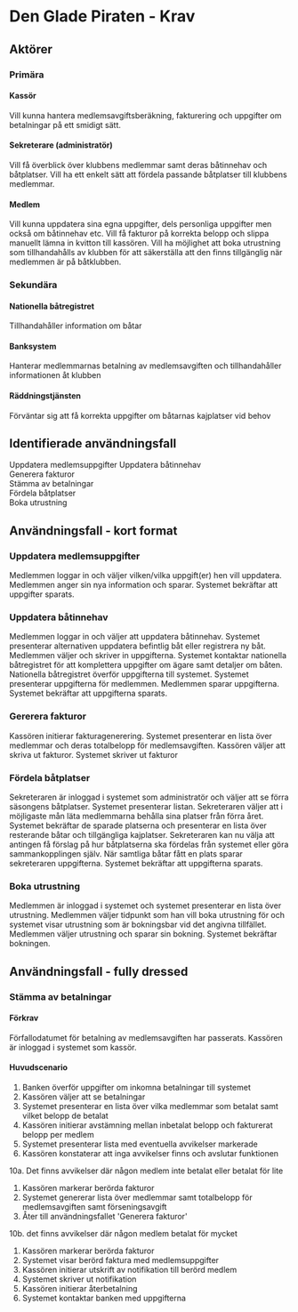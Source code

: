 # Den Glade Piraten - Krav

## Aktörer

### Primära
#### Kassör  
Vill kunna hantera medlemsavgiftsberäkning, fakturering och uppgifter om betalningar på ett smidigt sätt.  

#### Sekreterare (administratör)  
Vill få överblick över klubbens medlemmar samt deras båtinnehav och båtplatser. Vill ha ett enkelt sätt 
att fördela passande båtplatser till klubbens medlemmar.  

#### Medlem  
Vill kunna uppdatera sina egna uppgifter, dels personliga uppgifter men också om båtinnehav etc. 
Vill få fakturor på korrekta belopp och slippa manuellt lämna in kvitton till kassören. Vill ha möjlighet 
att boka utrustning som tillhandahålls av klubben för att säkerställa att den finns tillgänglig när 
medlemmen är på båtklubben.

### Sekundära
#### Nationella båtregistret  
Tillhandahåller information om båtar

#### Banksystem 
Hanterar medlemmarnas betalning av medlemsavgiften och tillhandahåller informationen åt klubben

#### Räddningstjänsten 
Förväntar sig att få korrekta uppgifter om båtarnas kajplatser vid behov

## Identifierade användningsfall
Uppdatera medlemsuppgifter
Uppdatera båtinnehav  
Generera fakturor  
Stämma av betalningar  
Fördela båtplatser  
Boka utrustning  

## Användningsfall - kort format
### Uppdatera medlemsuppgifter
Medlemmen loggar in och väljer vilken/vilka uppgift(er) hen vill uppdatera. Medlemmen anger sin nya information och sparar. Systemet bekräftar att uppgifter sparats.

### Uppdatera båtinnehav
Medlemmen loggar in och väljer att uppdatera båtinnehav. Systemet presenterar alternativen uppdatera befintlig båt eller registrera ny båt. Medlemmen väljer och skriver in uppgifterna. Systemet kontaktar nationella båtregistret för att komplettera uppgifter om ägare samt detaljer om båten. Nationella båtregistret överför uppgifterna till systemet. Systemet presenterar uppgifterna för medlemmen. Medlemmen sparar uppgifterna. Systemet bekräftar att uppgifterna sparats.

### Gererera fakturor
Kassören initierar fakturagenerering. Systemet presenterar en lista över medlemmar och deras totalbelopp för medlemsavgiften. Kassören väljer att skriva ut fakturor. Systemet skriver ut fakturor

### Fördela båtplatser
Sekreteraren är inloggad i systemet som administratör och väljer att se förra säsongens båtplatser. Systemet presenterar listan. Sekreteraren väljer att i möjligaste mån läta medlemmarna behålla sina platser från förra året. Systemet bekräftar de sparade platserna och presenterar en lista över resterande båtar och tillgängliga kajplatser. Sekreteraren kan nu välja att antingen få förslag på hur båtplatserna ska fördelas från systemet eller göra sammankopplingen själv. När samtliga båtar fått en plats sparar sekreteraren uppgifterna. Systemet bekräftar att uppgifterna sparats.

### Boka utrustning
Medlemmen är inloggad i systemet och systemet presenterar en lista över utrustning. Medlemmen väljer tidpunkt som han vill boka utrustning för och systemet visar utrustning som är bokningsbar vid det angivna tillfället. Medlemmen väljer utrustning och sparar sin bokning. Systemet bekräftar bokningen.

## Användningsfall - fully dressed
### Stämma av betalningar
#### Förkrav
Förfallodatumet för betalning av medlemsavgiften har passerats. Kassören är inloggad i systemet som kassör.

#### Huvudscenario
1. Banken överför uppgifter om inkomna betalningar till systemet
2. Kassören väljer att se betalningar
3. Systemet presenterar en lista över vilka medlemmar som betalat samt vilket belopp de betalat
4. Kassören initierar avstämning mellan inbetalat belopp och fakturerat belopp per medlem
5. Systemet presenterar lista med eventuella avvikelser markerade
6. Kassören konstaterar att inga avvikelser finns och avslutar funktionen

10a. Det finns avvikelser där någon medlem inte betalat eller betalat för lite  
1. Kassören markerar berörda fakturor  
2. Systemet genererar lista över medlemmar samt totalbelopp för medlemsavgiften samt förseningsavgift  
3. Åter till användningsfallet 'Generera fakturor'  
  
10b. det finns avvikelser där någon medlem betalat för mycket  
1. Kassören markerar berörda fakturor  
2. Systemet visar berörd faktura med medlemsuppgifter  
3. Kassören initierar utskrift av notifikation till berörd medlem  
4. Systemet skriver ut notifikation  
5. Kassören initierar återbetalning  
6. Systemet kontaktar banken med uppgifterna  
